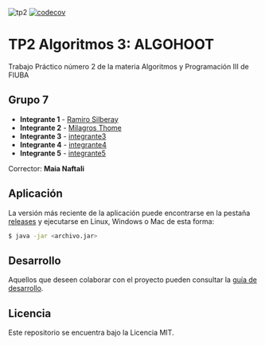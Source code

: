 ![tp2](https://github.com/fiuba/algo3_proyecto_base_tp2/actions/workflows/build.yml/badge.svg) [![codecov](https://codecov.io/gh/fiuba/algo3_proyecto_base_tp2/branch/master/graph/badge.svg)](https://codecov.io/gh/fiuba/algo3_proyecto_base_tp2)

# TP2 Algoritmos 3: **ALGOHOOT**

Trabajo Práctico número 2 de la materia Algoritmos y Programación III de FIUBA

## Grupo 7

* **Integrante 1** - [Ramiro Silberay](https://github.com/premzray)
* **Integrante 2** - [Milagros Thome](https://github.com/milithome)
* **Integrante 3** - [integrante3](https://github.com/undragonIII)
* **Integrante 4** - [integrante4](https://github.com/manuelklly)
* **Integrante 5** - [integrante5](https://github.com/mateocastano15)

Corrector: **Maia Naftali**

## Aplicación

La versión más reciente de la aplicación puede encontrarse en la pestaña [releases](https://github.com/fiuba/algo3_proyecto_base_tp2/releases/latest) y ejecutarse en Linux, Windows o Mac de esta forma:

```bash
$ java -jar <archivo.jar>
```

## Desarrollo

Aquellos que deseen colaborar con el proyecto pueden consultar la [guía de desarrollo](./docs/Desarrollo.md).

## Licencia

Este repositorio se encuentra bajo la Licencia MIT.
